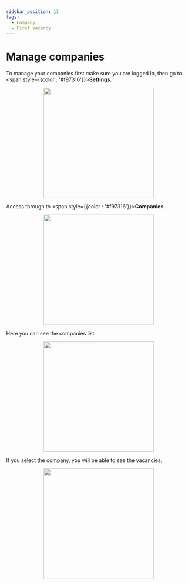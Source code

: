 ```yaml
---
sidebar_position: 11
tags:
  - Company
  - First vacancy
---
```


# Manage companies

To manage your companies first make sure you are logged in, then go to <span style={{color : '#f97316'}}>**Settings**</span>.

<p align="center">
  <img src="/img/create-account/menu-button.png" width="300" />
</p>

Access through to <span style={{color : '#f97316'}}>**Companies**</span>.

<p align="center">
  <img src="/img/manage-companies/manage-companies.png" width="300" />
</p>

Here you can see the companies list.

<p align="center">
  <img src="/img/manage-companies/manage-companies-2.png" width="300" />
</p>

If you select the company, you will be able to see the vacancies.

<p align="center">
  <img src="/img/manage-companies/vacancies.png" width="300" />
</p>
